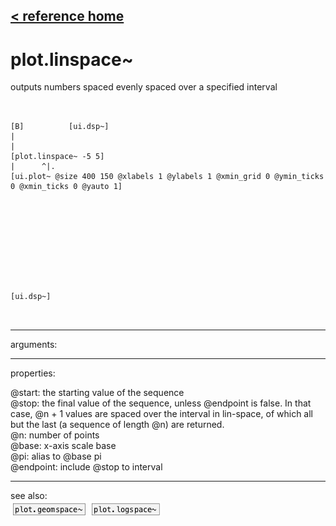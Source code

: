 [< reference home](ceammc_lib.html)
---

# plot.linspace~


outputs numbers spaced evenly spaced over a specified
            interval

```


[B]          [ui.dsp~]
|
|
[plot.linspace~ -5 5]
|      ^|.
[ui.plot~ @size 400 150 @xlabels 1 @ylabels 1 @xmin_grid 0 @ymin_ticks 0 @xmin_ticks 0 @yauto 1]










[ui.dsp~]

            
```

---
arguments:


---
properties:

@start: the starting value of the
            sequence<br>
@stop: the final value of the
            sequence, unless @endpoint is false. In that case, @n + 1 values are spaced over the
            interval in lin-space, of which all but the last (a sequence of length @n) are
            returned.<br>
@n: number of
            points<br>
@base: x-axis scale base<br>
@pi: alias to @base pi<br>
@endpoint: include @stop to
            interval<br>

---
see also:<br>
[![plot.geomspace~](img/object_plot.geomspace~.png)](plot.geomspace~.html)
[![plot.logspace~](img/object_plot.logspace~.png)](plot.logspace~.html)

